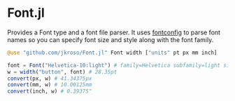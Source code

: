 # Font.jl

Provides a Font type and a font file parser. It uses [fontconfig](https://github.com/JuliaGraphics/Fontconfig.jl) to parse font names so you can specify font size and style along with the font family.

```julia
@use "github.com/jkroso/Font.jl" Font width ["units" pt px mm inch]

font = Font("Helvetica-10:light") # family=Helvetica subfamily=light size=10pt
w = width("button", font) # 28.35pt
convert(px, w) # 41.34375px
convert(mm, w) # 10.00125mm
convert(inch, w) # 0.39375"
```
